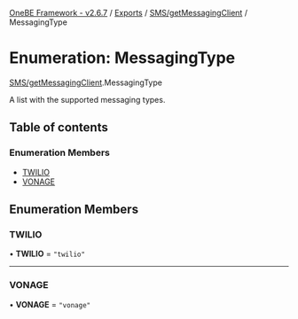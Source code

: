 [OneBE Framework - v2.6.7](../README.md) / [Exports](../modules.md) / [SMS/getMessagingClient](../modules/SMS_getMessagingClient.md) / MessagingType

# Enumeration: MessagingType

[SMS/getMessagingClient](../modules/SMS_getMessagingClient.md).MessagingType

A list with the supported messaging types.

## Table of contents

### Enumeration Members

- [TWILIO](SMS_getMessagingClient.MessagingType.md#twilio)
- [VONAGE](SMS_getMessagingClient.MessagingType.md#vonage)

## Enumeration Members

### TWILIO

• **TWILIO** = ``"twilio"``

___

### VONAGE

• **VONAGE** = ``"vonage"``
